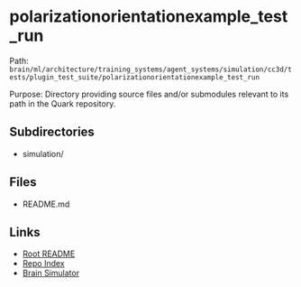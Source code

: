 # polarizationorientationexample_test_run

Path: `brain/ml/architecture/training_systems/agent_systems/simulation/cc3d/tests/plugin_test_suite/polarizationorientationexample_test_run`

Purpose: Directory providing source files and/or submodules relevant to its path in the Quark repository.

## Subdirectories
- simulation/

## Files
- README.md

## Links
- [Root README](../../../../../../../../../README.md)
- [Repo Index](../../../../../../../../../repo_index.json)
- [Brain Simulator](../../../../../../../../../brain/architecture/brain_simulator.py)
